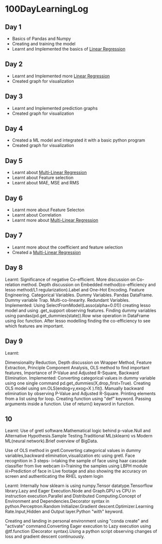 # 100DayLearningLog


## Day 1
* Basics of Pandas and Numpy
* Creating and training the model
* Learnt and Implemented the basics of [Linear Regression](https://github.com/Aman9026/100DaysOfMachineLearning/tree/master/Regression/INFO.md)

## Day 2
* Learnt and Implemented more [Linear Regression](https://github.com/Aman9026/100DaysOfMachineLearning/tree/master/Regression/INFO.md)
* Created graph for visualization


## Day 3
* Learnt and Implemented prediction graphs
* Created graph for visualization

## Day 4
* Created a ML model and integrated it with a basic python program
* Created graph for visualization

## Day 5
* Learnt about [Multi-Linear Regression](https://github.com/Aman9026/100DaysOfMachineLearning/tree/master/Regression/INFO.md)
* Learnt about Feature selection
* Learnt about MAE, MSE and RMS

## Day 6
* Learnt more about Feature Selecton
* Learnt about Correlation
* Learnt more about [Multi-Linear Regression](https://github.com/Aman9026/100DaysOfMachineLearning/tree/master/Regression/INFO.md)

## Day 7
* Learnt more about the coefficient and feature selection
* Created a [Multi-Linear Regression](https://github.com/Aman9026/100DaysOfMachineLearning/tree/master/Regression/INFO.md)

## Day 8

Learnt:
 Significance of negative Co-efficient. More discussion on Co-relation method. Depth discussion on Embedded method(co-efficiency and lesso method/L1 regularization).Label and One-Hot Encoding. Feature Engineering. Categorical Variables. Dummy Variables. Pandas DataFrame. Dummy variable Trap. Multi-co-linearity. Redundant Variables.
Implemented:
 Using SelectFromModel(Lasso(alpha=0.01)) creating lesso model and using .get_support observing features. Finding dummy variables using pandas(pd.get_dummies(state)).Row wise operation in DataFrame using iloc function. After lesso modelling finding the co-efficiency to see which features are important.

## Day 9


Learnt:

 Dimensionality Reduction, Depth discussion on Wrapper Method, Feature Extraction, Principle Component Analysis, OLS method to find important features, Importance of P-Value and Adjusted R-Square, Backward Elimination. 
Implemented:
 Converting categorical values in dummy variable using one single command pd.get_dummies(X,drop_first=True). Creating OLS model using sm.OLS(endog=y,exog=X ).fit(). Manually backward elimination by observing P-Value and Adjusted R-Square. Printing elements from a list using for loop. Creating function using "def" keyword. Passing arguments inside a function. Use of return() keyword in function.

## 10
Learnt:
Use of gretl software.Mathematical logic behind p-value.Null
and Alternative Hypothesis.Sample Testing.Traditional
ML(sklearn) vs Modern ML(neural network).Brief overview of
BigData.

 Use of OLS method in gretl.Converting categorical values in dummy variables,backward elimination,visualization etc using gretl.
Face recognition in 3 steps-
i>taking the sample of face using haar cascade classifier from live webcam
ii>Training the samples using LBPH module
iii>Prediction of face in Live footage and also showing the accuracy on screen and authenticating the RHEL system login

Learnt:
Internally how sklearn is using numpy.Tensor datatype.Tensorflow library.Lazy and Eager Execution.Node and Graph.GPU vs CPU in instruction execution.Parallel and Distributed Computing.Concept of Environment and Dependencies.Decorator syntax in python.Perceptron.Random Initializer.Gradient descent.Optimizer.Learning Rate.Input,Hidden and Output layer.Python "with" keyword.

Creating and landing in personal environment using "conda create" and "activate" command.Converting Eager execution to Lazy execution using @tf.function (Decorator syntax).Using a python script observing changes of loss and gradient descent continuously.
